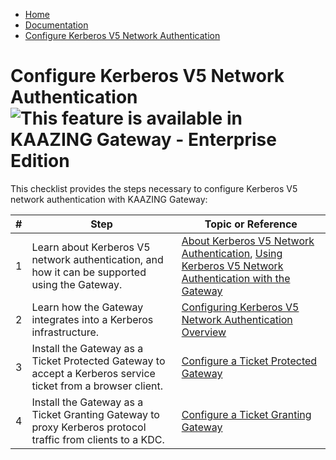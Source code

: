 -   [Home](../../index.md)
-   [Documentation](../index.md)
-   [Configure Kerberos V5 Network Authentication](../index.md#security)

Configure Kerberos V5 Network Authentication ![This feature is available in KAAZING Gateway - Enterprise Edition](images/enterprise-feature.png)
====================================================================================

This checklist provides the steps necessary to configure Kerberos V5 network authentication with KAAZING Gateway:

| \#  | Step                                                                                                            | Topic or Reference                                                                                                                                          |
|-----|-----------------------------------------------------------------------------------------------------------------|-------------------------------------------------------------------------------------------------------------------------------------------------------------|
| 1   | Learn about Kerberos V5 network authentication, and how it can be supported using the Gateway.               | [About Kerberos V5 Network Authentication](c_aaa_kerberos.md), [Using Kerberos V5 Network Authentication with the Gateway](u_krb_config_kerberos.md) |
| 2   | Learn how the Gateway integrates into a Kerberos infrastructure.                                             | [Configuring Kerberos V5 Network Authentication Overview](o_krb_config_kerberos.md)                                                                       |
| 3   | Install the Gateway as a Ticket Protected Gateway to accept a Kerberos service ticket from a browser client. | [Configure a Ticket Protected Gateway](p_krb_config_tpg.md)                                                                                               |
| 4   | Install the Gateway as a Ticket Granting Gateway to proxy Kerberos protocol traffic from clients to a KDC.   | [Configure a Ticket Granting Gateway](p_krb_config_tgg.md)                                                                                                |


